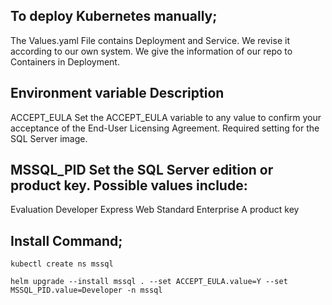 ## To deploy Kubernetes manually;

The Values.yaml File contains Deployment and Service. We revise it according to our own system. We give the information of our repo to Containers in Deployment.


## Environment variable	Description
ACCEPT_EULA	Set the ACCEPT_EULA variable to any value to confirm your acceptance of the End-User Licensing Agreement. Required setting for the SQL Server image.

## MSSQL_PID	Set the SQL Server edition or product key. Possible values include:

Evaluation
Developer
Express
Web
Standard
Enterprise
A product key


## Install Command;

```
kubectl create ns mssql
```
```
helm upgrade --install mssql . --set ACCEPT_EULA.value=Y --set MSSQL_PID.value=Developer -n mssql
```


